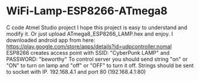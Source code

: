 # WiFi-Lamp-ESP8266-ATmega8
C code Atmel Studio project
I hope this project is easy to understand and modify it.
Or just upload ATmega8_ESP8266_LAMP.hex and enjoy.
I downloaded android app from here: https://play.google.com/store/apps/details?id=udpcontroller.nomal
ESP8266 creates access point with SSID: "CyberPunk LAMP" and PASSWORD: "beworthy"
To control server you should send string "on" or "ON" to turn on lamp and  "off" or "OFF" to turn it off.
Strings should be sent to socket with IP. 192.168.4.1 and port 80 (192.168.4.1:80)

